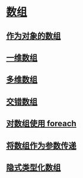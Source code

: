 # [数组](index.md)
## [作为对象的数组](arrays-as-objects.md)
## [一维数组](single-dimensional-arrays.md)
## [多维数组](multidimensional-arrays.md)
## [交错数组](jagged-arrays.md)
## [对数组使用 foreach](using-foreach-with-arrays.md)
## [将数组作为参数传递](passing-arrays-as-arguments.md)
## [隐式类型化数组](implicitly-typed-arrays.md)
